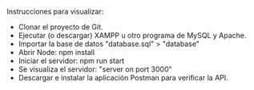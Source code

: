 Instrucciones para visualizar:

- Clonar el proyecto de Git.
- Ejecutar (o descargar) XAMPP u otro programa de MySQL y Apache.
- Importar la base de datos "database.sql" > "database" 
- Abrir Node: npm install
- Iniciar el servidor: npm run start
- Se visualiza el servidor: "server on port 3000"
- Descargar e instalar la aplicación Postman para verificar la API.


